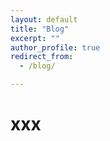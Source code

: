 ```yaml
---
layout: default
title: "Blog"
excerpt: ""
author_profile: true
redirect_from: 
  - /blog/

---
```


# xxx
